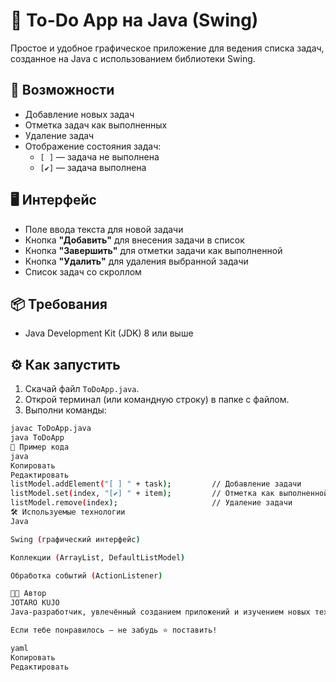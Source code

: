 # 📝 To-Do App на Java (Swing)

Простое и удобное графическое приложение для ведения списка задач, созданное на Java с использованием библиотеки Swing.

## 🚀 Возможности

- Добавление новых задач
- Отметка задач как выполненных
- Удаление задач
- Отображение состояния задач:
    - `[ ]` — задача не выполнена
    - `[✔]` — задача выполнена

## 🖥️ Интерфейс

- Поле ввода текста для новой задачи
- Кнопка **"Добавить"** для внесения задачи в список
- Кнопка **"Завершить"** для отметки задачи как выполненной
- Кнопка **"Удалить"** для удаления выбранной задачи
- Список задач со скроллом

## 📦 Требования

- Java Development Kit (JDK) 8 или выше

## ⚙️ Как запустить

1. Скачай файл `ToDoApp.java`.
2. Открой терминал (или командную строку) в папке с файлом.
3. Выполни команды:

```bash
javac ToDoApp.java
java ToDoApp
📄 Пример кода
java
Копировать
Редактировать
listModel.addElement("[ ] " + task);         // Добавление задачи
listModel.set(index, "[✔] " + item);         // Отметка как выполненной
listModel.remove(index);                     // Удаление задачи
🛠 Используемые технологии
Java

Swing (графический интерфейс)

Коллекции (ArrayList, DefaultListModel)

Обработка событий (ActionListener)

👨‍💻 Автор
JOTARO KUJO
Java-разработчик, увлечённый созданием приложений и изучением новых технологий.

Если тебе понравилось — не забудь ⭐️ поставить!

yaml
Копировать
Редактировать
